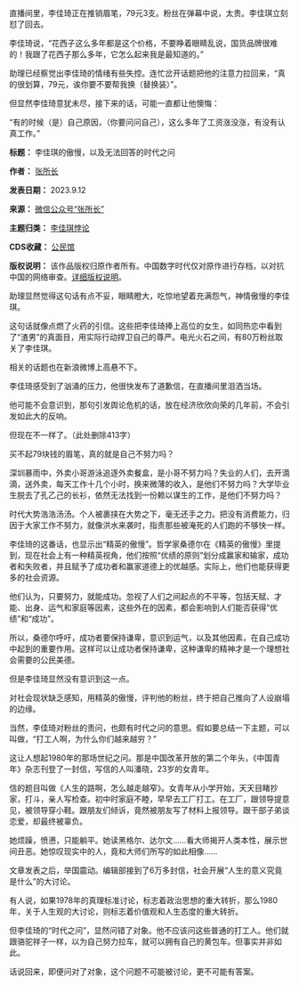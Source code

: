 直播间里，李佳琦正在推销眉笔，79元3支。粉丝在弹幕中说，太贵。李佳琪立刻怼了回去。


李佳琦说，“花西子这么多年都是这个价格，不要睁着眼睛乱说，国货品牌很难的！我跟了花西子那么多年，它怎么起来我是最知道的。”


助理已经察觉出李佳琦的情绪有些失控。连忙岔开话题把他的注意力拉回来，“真的很划算，79元，诶你要不要帮我换（替换装）”。


但显然李佳琦意犹未尽，接下来的话，可能一直都让他懊悔：


“有的时候（是）自己原因，（你要问问自己），这么多年了工资涨没涨，有没有认真工作。”




**标题：** 李佳琪的傲慢，以及无法回答的时代之问  

**作者：** [张所长](https://chinadigitaltimes.net/space/张所长)  

**发表日期：** 2023.9.12  

**来源：** [微信公众号“张所长”](https://web.archive.org/web/https://mp.weixin.qq.com/s/YMP9DSyzYO3cxIcI6kJMQw)  

**主题归类：** [李佳琪悖论](https://chinadigitaltimes.net/space/李佳琪悖论)  

**CDS收藏：** [公民馆](https://chinadigitaltimes.net/space/%E5%85%AC%E6%B0%91%E9%A6%86)  

**版权说明：** 该作品版权归原作者所有。中国数字时代仅对原作进行存档，以对抗中国的网络审查。[详细版权说明](https://chinadigitaltimes.net/chinese/copyright)。


助理显然觉得这句话有点不妥，眼睛瞪大，吃惊地望着充满怨气，神情傲慢的李佳琪。


这句话就像点燃了火药的引信。这些把李佳琦捧上高位的女生，如同热恋中看到了“渣男”的真面目，用实际行动捍卫自己的尊严。电光火石之间，有80万粉丝取关了李佳琪。


相关的话题也在新浪微博上高悬不下。


李佳琦感受到了汹涌的压力，他很快发布了道歉信，在直播间里泪洒当场。


他可能不会意识到，那句引发舆论危机的话，放在经济欣欣向荣的几年前，不会引发如此大的反响。‍‍‍‍‍


但现在不一样了。（此处删除413字）


买不起79块钱的眉笔，真的就是自己不努力吗？


深圳暴雨中，外卖小哥游泳追逐外卖餐盒，是小哥不努力吗？失业的人们，去开滴滴，送外卖，每天工作十几个小时，换来微薄的收入，是他们不努力吗？大学毕业生脱去了孔乙己的长衫，依然无法找到一份赖以谋生的工作，是他们不努力吗？


时代大势浩浩汤汤。个人被裹挟在大势之下，毫无还手之力。把没有消费能力，归因于大家工作不努力，就像洪水来袭时，指责那些被淹死的人们跑的不够快一样。


李佳琦的这番话，也显示出“精英的傲慢”。哲学家桑德尔在《精英的傲慢》里提到，现在社会上有一种精英视角，他们按照“优绩的原则”划分成赢家和输家，成功者和失败者，并且赋予了成功者和赢家道德上的优越感。实际上，他们也能获得更多的社会资源。


他们认为，只要努力，就能成功。忽视了人们之间起点的不平等，包括天赋、才能、出身、运气和家庭等因素，这些外在的因素，都会影响到人们能否获得“优绩”和“成功”。


所以，桑德尔呼吁，成功者要保持谦卑，意识到运气，以及其他因素，在自己成功中起到的重要作用。这样可以让成功者保持谦卑，这种谦卑的精神才是一个理想社会需要的公民美德。


但是李佳琦显然没有意识到这一点。


对社会现状缺乏感知，用精英的傲慢，评判他的粉丝，终于把自己推向了人设崩塌的边缘。


当然，李佳琦对粉丝的责问，也颇有时代之问的意思。假如要总结一下主题，可以叫做，“打工人啊，为什么你们越来越穷？”


这让人想起1980年的那场世纪之问。那是中国改革开放的第二个年头，《中国青年》杂志刊登了一封信，写信的人叫潘晓，23岁的女青年。


信的题目叫做《人生的路啊，怎么越走越窄》。女青年从小学开始，天天目睹抄家，打斗，亲人写检查。初中时家庭不睦，早早去工厂打工。在工厂，跟领导提意见，被领导穿小鞋。跟朋友们倾诉，竟然被朋友写了材料上报领导。跟干部子弟谈恋爱，却最终被辜负。


她烦躁，愤懑，只能躺平。她读黑格尔、达尔文……看大师揭开人类本性，展示世间丑恶。她惊叹现实中的人，竟和大师们所写的如此相像……


文章发表之后，举国震动。编辑部接到了6万多封信，社会开展“人生的意义究竟是什么”的大讨论。


有人说，如果1978年的真理标准讨论，标志着政治思想的重大转折，那么1980年，关于人生观的大讨论，则标志着价值观和人生态度的重大转折。


但李佳琦的“时代之问”，显然问错了对象。他不应该问这些普通的打工人。他们就跟骆驼祥子一样，以为自己努力拉车，就可以拥有自己的黄包车。但事实并非如此。


话说回来，即便问对了对象，这个问题不可能被讨论，更不可能有答案。

